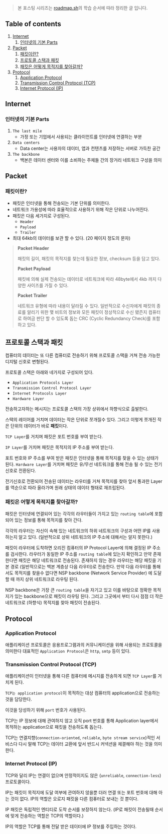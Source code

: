 > 본 포스팅 시리즈는 [roadmap.sh](https://roadmap.sh/frontend)의 학습 순서에 따라 정리한 글 입니다.

## Table of contents

1. [Internet](#internet)
   1. [인터넷의 기본 Parts](#인터넷의-기본-parts)
1. [Packet](#packet)
   1. [패킷이란?](#패킷이란)
   1. [프로토콜 스택과 패킷](#프로토콜-스택과-패킷)
   1. [패킷은 어떻게 목적지를 찾아갈까?](#패킷은-어떻게-목적지를-찾아갈까)
1. [Protocol](#protocol)
   1. [Application Protocol](#application-protocol)
   1. [Transmission Control Protocol (TCP)](#transmission-control-protocol-tcp)
   1. [Internet Protocol (IP)](#internet-protocol-ip)



## Internet

### 인터넷의 기본 Parts

1. `The last mile`
   - 가정 또는 기업에서 사용되는 클라이언트를 인터넷에 연결하는 부분
2. `Data centers`
   - Data center는 사용자의 데이터, 앱과 컨텐츠를 저장하는 서버로 가득찬 공간
3. `The backbone`
   - 백본은 데이터 센터와 이를 소비하는 주체들 간의 장거리 네트워크 구성을 의미

## Packet

### 패킷이란?

- 패킷은 인터넷을 통해 전송되는 기본 단위를 의미한다.
- 네트워크 가용성에 따라 효율적으로 사용하기 위해 작은 단위로 나누어진다.
- 패킷은 다음 세가지로 구성된다.
  - `Header`
  - `Payload`
  - `Trailer`
- 최대 64kb의 데이터를 보관 할 수 있다. (20 페이지 정도의 문자)

> **Packet Header**
>
> 패킷의 길이, 패킷의 목적지를 찾는데 필요한 정보, checksum 등을 담고 있다.
>
> **Packet Payload**
>
> 패킷에 의해 실제 전송되는 데이터로 네트워크에 따라 48byte에서 4kb 까지 다양한 사이즈를 가질 수 있다.
>
> **Packet Trailer**
>
> 네트워크 유형에 따라 내용이 달라질 수 있다. 일반적으로 수신자에게 패킷의 종료를 알리기 위한 몇 비트의 정보와 모든 패킷이 정상적으로 수신 됐즌지 컴퓨터로 하여금 판단 할 수 있도록 돕는 CRC (Cyclic Redundancy Check)를 포함하고 있다.


## 프로토콜 스택과 패킷

컴퓨터의 데이터는 또 다른 컴퓨터로 전송하기 위해 프로토콜 스택을 거쳐 전송 가능한 디지털 신호로 변형된다.

프로토콜 스택은 아래와 네가지로 구성되어 있다.

- `Application Protocols Layer`
- `Transmission Control Protocol Layer`
- `Internet Protocols Layer`
- `Hardware Layer`

전송하고자하는 메시지는 프로토콜 스택의 가장 상위에서 하향식으로 출발한다.

스택의 레이어를 거치며 데이터는 작은 단위로 쪼개질수 있다. 그리고 이렇게 쪼개진 작은 단위의 데이터가 바로 **패킷**이다.

`TCP Layer`를 거치며 패킷은 포트 번호를 부여 받는다.

`IP Layer`를 거치며 패킷은 목적지의 IP 주소를 부여 받는다.

포트 번호와 IP 주소를 부여 받은 패킷은 인터넷을 통해 목적지를 찾을 수 있는 상태가 된다. `Hardware Layer`를 거치며 패킷은 유/무선 네트워크를 통해 전송 될 수 있는 전기신호로 전환된다.

전기신호로 전환되어 전송된 데이터는 라우터를 거쳐 목적지를 찾아 앞서 통과한 Layer를 역순으로 따라 올라가며 원래 상태의 데이터 형태로 재조립된다.

### 패킷은 어떻게 목적지를 찾아갈까?

패킷은 인터넷에 연결되어 있는 각각의 라우터들이 가지고 있는 `routing table`에 포함되어 있는 정보를 통해 목적지를 찾아 간다.

각각의 라우터는 자신이 속해 있는 네트워크의 하위 네트워크의 구성과 어떤 IP를 사용하는지 알고 있다. (일반적으로 상위 네트워크의 IP 주소에 대해서는 알지 못한다.)

패킷이 라우터에 도착하면 오리진 컴퓨터의 IP Protocol Layer에 의해 결정된 IP 주소를 검사한다. 라우터가 동일한 IP 주소를 `routing table`에 있는지 확인하고 만약 존재한다면 패킷은 해당 네트워크로 전송된다. 존재하지 않는 경우 라우터는 해당 패킷을 기본 경로 (일반적으로는 백본 계층상 다음 라우터)로 전송한다. 만약 다음 라우터를 통해서도 목적지를 찾을수 없다면 NSP backbone (Network Service Provider) 에 도달할 때 까지 상위 네트워크로 라우팅 된다.

NSP backbone은 가장 큰 `routing table`을 자기고 있고 이를 바탕으로 정확한 목적지가 있는 backbone으로 패킷이 라우팅 된다. 그리고 그곳에서 부터 다시 점점 더 작은 네트워크로 (하향식) 목적지를 찾아 패킷이 전송된다.

## Protocol

### Application Protocol

애플리케이션 프로토콜은 응용프로그램과의 커뮤니케이션을 위해 사용되는 프로토콜을 의미한다 대표적인 `Application Protocol`은 `http`, `smtp` 등이 있다.

### Transmission Control Protocol (TCP)

애플리케이션이 인터넷을 통해 다른 컴퓨터에 메시지를 전송하게 되면 `TCP Layer`를 거치게 된다.

`TCP는 application protocol`이 목적하는 대상 컴퓨터의 application으로 전송하는 것을 담당한다.

이것을 당성하기 위해 `port` 번호가 사용된다.

TCP는 IP 정보에 대해 관여하지 않고 오직 port 번호를 통해 Application layer에서 목적하는 application으로 패킷을 전송하도록 돕는다.

TCP는 연결지향(`connection-oriented`, `reliable`, `byte stream service`)적인 서비스다 다시 말해 TCP는 데이터 교환에 앞서 반드시 커넥션을 체결해야 하는 것을 의미한다.

### Internet Protocol (IP)

TCP와 달리 IP는 연결이 없으며 안정적이지도 않은 (`unreliable`, `connection-less`) 프로토콜이다.

IP는 패킷이 목적지에 도달 여부에 관여하지 않을뿐 더러 연결 또는 포트 번호에 대해 아는 것이 없다. IP의 역할은 오로지 패킷을 다른 컴퓨터로 보내는 것 뿐이다.

IP 패킷은 독립적인 엔티티로 도착 순서를 보장하지 않는다. (IP로 패킷이 전송될때 순서에 맞게 전송하는 역할은 TCP의 역할이다.)

IP의 역할은 TCP를 통해 전달 받은 데이터에 IP 정보를 주입하는 것이다.

